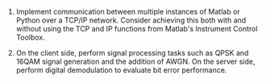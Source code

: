 1) Implement communication between multiple instances of Matlab or Python over a TCP/IP network.
Consider achieving this both with and without using the TCP and IP functions from Matlab's Instrument Control Toolbox.

2) On the client side, perform signal processing tasks such as QPSK and 16QAM signal generation and the addition of AWGN.
On the server side, perform digital demodulation to evaluate bit error performance.
